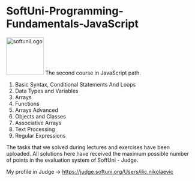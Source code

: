 # SoftUni-Programming-Fundamentals-JavaScript
<img width="100" alt="softuniLogo" src="https://user-images.githubusercontent.com/121745595/219448556-2c7c7f5a-c282-411b-9253-1b55fff353d7.png">
The second course in JavaScript path.

1. Basic Syntax, Conditional Statements And Loops
2. Data Types and Variables
3. Arrays
4. Functions
5. Arrays Advanced
6. Objects and Classes
7. Associative Arrays
8. Text Processing
9. Regular Expressions

The tasks that we solved during lectures and exercises have been uploaded. All solutions here have received the maximum possible number of points in the evaluation system of SoftUni - Judge.

My profile in Judge -> https://judge.softuni.org/Users/ilic.nikolaevic
